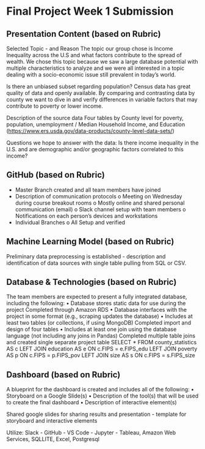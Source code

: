 # Final Project Week 1 Submission

## Presentation Content (based on Rubric)
Selected Topic - and Reason
The topic our group chose is Income Inequality across the U.S and what factors contribute to the spread of wealth. We chose this topic because we saw a large database potential with multiple characteristics to analyze and we were all interested in a topic dealing with a socio-economic issue still prevalent in today’s world.  

Is there an unbiased subset regarding population?  Census data has great quality of data and openly available.  By comparing and contrasting data by county we want to dive in and verify differences in variable factors that may contribute to poverty or lower income.

Description of the source data
Four tables by County level for poverty, population, unemployment / Median Household Income, and Education  (https://www.ers.usda.gov/data-products/county-level-data-sets/)

Questions we hope to answer with the data:
Is there income inequality in the U.S. and are demographic and/or geographic factors correlated to this income?

## GitHub (based on Rubric)

-	Master Branch created and all team members have joined
-	Description of communication protocols
o	Meeting on Wednesday during course breakout rooms
o	Mostly online and shared personal communication (email)
o	Slack channel setup with team members
o	Notifications on each person’s devices and workstations
-	Individual Branches
o	All Setup and verified

## Machine Learning Model (based on Rubric)
Preliminary data preprocessing is established - description and identification of data sources with single table pulling from SQL or CSV.

## Database & Technologies (based on Rubric)
The team members are expected to present a fully integrated database, including the following:
•	Database stores static data for use during the project
Completed through Amazon RDS
•	Database interfaces with the project in some format (e.g., scraping updates the database)
•	Includes at least two tables (or collections, if using MongoDB)
Completed import and design of four tables
•	Includes at least one join using the database language (not including any joins in Pandas)
Completed multiple table joins and created single separate project table
SELECT *
FROM county_statistics AS c
LEFT JOIN education AS e ON
c.FIPS = e.FIPS_edu
LEFT JOIN poverty AS p ON
c.FIPS = p.FIPS_pov
LEFT JOIN size AS s ON
c.FIPS = s.FIPS_size

## Dashboard (based on Rubric)

A blueprint for the dashboard is created and includes all of the following:
•	Storyboard on a Google Slide(s)
•	Description of the tool(s) that will be used to create the final dashboard
•	Description of interactive element(s)

Shared google slides for sharing results and presentation - template for storyboard and interactive elements


Utilize:
Slack - GitHub - VS Code - Jupyter - Tableau, Amazon Web Services, SQLLITE, Excel, Postgresql
